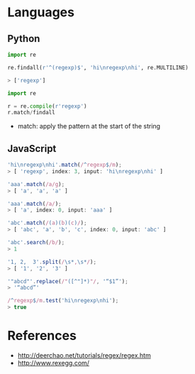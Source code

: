 # Languages

## Python

```python
import re

re.findall(r'^(regexp)$', 'hi\nregexp\nhi', re.MULTILINE)

> ['regexp']
```

```python
import re

r = re.compile(r'regexp')
r.match/findall
```

- match: apply the pattern at the start of the string

## JavaScript

```javascript
'hi\nregexp\nhi'.match(/^regexp$/m);
> [ 'regexp', index: 3, input: 'hi\nregexp\nhi' ]

'aaa'.match(/a/g);
> [ 'a', 'a', 'a' ]

'aaa'.match(/a/);
> [ 'a', index: 0, input: 'aaa' ]

'abc'.match(/(a)(b)(c)/);
> [ 'abc', 'a', 'b', 'c', index: 0, input: 'abc' ]

'abc'.search(/b/);
> 1

'1, 2,  3'.split(/\s*,\s*/);
> [ '1', '2', '3' ]

'"abcd"'.replace(/"([^"]*)"/, '“$1”');
> '“abcd”'
```

```javascript
/^regexp$/m.test('hi\nregexp\nhi');
> true
```

# References

- http://deerchao.net/tutorials/regex/regex.htm
- http://www.rexegg.com/
